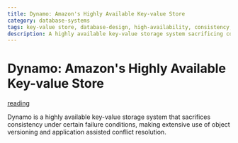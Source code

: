 ```yaml
---
title: Dynamo: Amazon's Highly Available Key-value Store
category: database-systems
tags: key-value store, database-design, high-availability, consistency, object-versioning, conflict-resolution
description: A highly available key-value storage system sacrificing consistency under failure conditions, using object versioning and application assisted conflict resolution.
---
```

# Dynamo: Amazon's Highly Available Key-value Store

[reading](https://dl-acm-org.offcampus.lib.washington.edu/doi/pdf/10.1145/1323293.1294281)


Dynamo is a highly available key-value storage system that sacrifices consistency under certain failure conditions, making extensive use of object versioning and application assisted conflict resolution.
